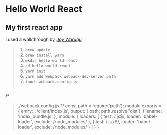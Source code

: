 # Hello World React

## My first react app

I used a walkthrough by [_Joy Warugu_](https://scotch.io/tutorials/setup-a-react-environment-using-webpack-and-babel)

>1. `brew update`
>1. `brew install yarn`
>1. `mkdir hello-world-react`
>1. `cd hello-world-react`
>1. `yarn init`
>1. `yarn add webpack webpack-dev-server path`
>1. `touch webpack.config.js`  
>```linux
/*
>    ./webpack.config.js
>*/
>const path = require('path');
>module.exports = {
>  entry: './client/index.js',
>  output: {
>    path: path.resolve('dist'),
>    filename: 'index_bundle.js'
>  },
>  module: {
>    loaders: [
>      { test: /\.js$/, loader: 'babel-loader', exclude: /node_modules/ },
>      { test: /\.jsx$/, loader: 'babel-loader', exclude: /node_modules/ }
>    ]
>  }
>}
```
